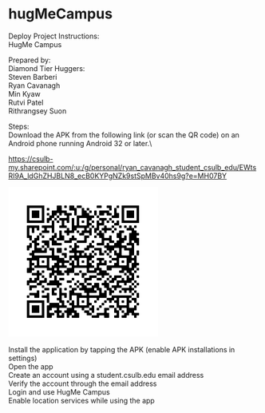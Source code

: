 # hugMeCampus
Deploy Project Instructions:\
HugMe Campus

Prepared by:\
Diamond Tier Huggers:\
Steven Barberi\
Ryan Cavanagh\
Min Kyaw\
Rutvi Patel\
Rithrangsey Suon


Steps:\
Download the APK from the following link (or scan the QR code) on an Android phone running Android 32 or later.\

https://csulb-my.sharepoint.com/:u:/g/personal/ryan_cavanagh_student_csulb_edu/EWtsRI9A_ldGhZHJBLN8_ecB0KYPgNZk9stSpMBv40hs9g?e=MH07BY

![QR Code](frame-2.png)

Install the application by tapping the APK (enable APK installations in settings)\
Open the app\
Create an account using a student.csulb.edu email address\
Verify the account through the email address\
Login and use HugMe Campus\
Enable location services while using the app






